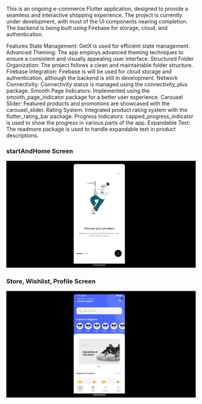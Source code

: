 This is an ongoing e-commerce Flutter application, designed to provide a seamless and interactive shopping experience. The project is currently under development, with most of the UI components nearing completion. The backend is being built using Firebase for storage, cloud, and authentication.

Features
State Management: GetX is used for efficient state management.
Advanced Theming: The app employs advanced theming techniques to ensure a consistent and visually appealing user interface.
Structured Folder Organization: The project follows a clean and maintainable folder structure.
Firebase Integration: Firebase is will be used for cloud storage and authentication, although the backend is still in development.
Network Connectivity: Connectivity status is managed using the connectivity_plus package.
Smooth Page Indicators: Implemented using the smooth_page_indicator package for a better user experience.
Carousel Slider: Featured products and promotions are showcased with the carousel_slider.
Rating System: Integrated product rating system with the flutter_rating_bar package.
Progress Indicators: capped_progress_indicator is used to show the progress in various parts of the app.
Expandable Text: The readmore package is used to handle expandable text in product descriptions.

### startAndHome Screen
![Start and Home](./assets/authAndHome.gif)

### Store, Wishlist, Profile Screen
![StoreWishlistProfile Screen](./assets/storeWishlistProfile.gif)